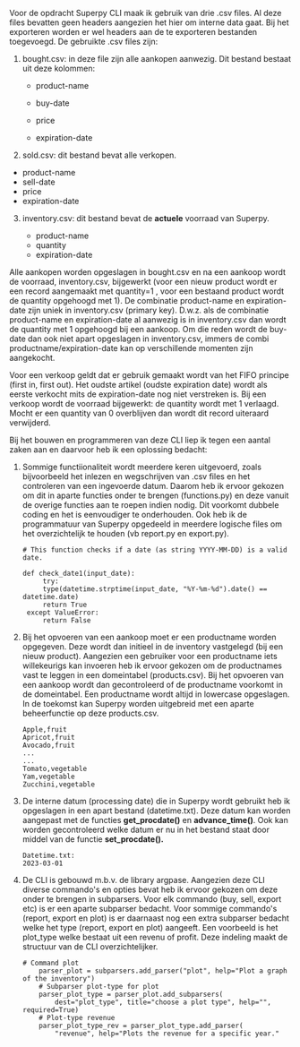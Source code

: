 Voor de opdracht Superpy CLI maak ik gebruik van drie .csv files. Al deze files bevatten geen headers aangezien het hier om interne data gaat. Bij het exporteren worden er wel headers aan de te exporteren bestanden toegevoegd. De gebruikte .csv files zijn:

1. bought.csv: in deze file zijn alle aankopen aanwezig. Dit bestand bestaat uit deze kolommen: 

   - product-name

   - buy-date

   - price

   - expiration-date

2.  sold.csv: dit bestand bevat alle verkopen. 

   - product-name
   - sell-date
   - price
   - expiration-date

3. inventory.csv: dit bestand bevat de **actuele** voorraad van Superpy. 

   - product-name
   - quantity
   - expiration-date



Alle aankopen worden opgeslagen in bought.csv en na een aankoop wordt de voorraad, inventory.csv,  bijgewerkt (voor een nieuw product wordt er een record aangemaakt met quantity=1 , voor een bestaand product wordt de quantity opgehoogd met 1).  De combinatie product-name en expiration-date zijn uniek in inventory.csv (primary key). D.w.z. als de combinatie product-name en expiration-date al aanwezig is in inventory.csv dan wordt de quantity met 1 opgehoogd bij een aankoop. Om die reden wordt de buy-date dan ook niet apart opgeslagen in inventory.csv, immers de combi productname/expiration-date kan op verschillende momenten zijn aangekocht.

Voor een verkoop geldt dat er gebruik gemaakt wordt van het FIFO principe (first in, first out). Het oudste artikel (oudste expiration date) wordt als eerste verkocht mits de expiration-date nog niet verstreken is. Bij een verkoop wordt de voorraad bijgewerkt: de quantity wordt met 1 verlaagd. Mocht er een quantity van 0 overblijven dan wordt dit record uiteraard verwijderd.



Bij het bouwen en programmeren van deze CLI liep ik tegen een aantal zaken aan en daarvoor heb ik een oplossing bedacht:

1. Sommige functiionaliteit wordt meerdere keren uitgevoerd, zoals bijvoorbeeld het inlezen en wegschrijven van .csv files en het controleren van een ingevoerde datum. Daarom heb ik ervoor gekozen om dit in aparte functies onder te brengen (functions.py) en deze vanuit de overige functies aan te roepen indien nodig. Dit voorkomt dubbele coding en het is eenvoudiger te onderhouden. Ook heb ik de programmatuur van Superpy opgedeeld in meerdere logische files om het overzichtelijk te houden (vb report.py en export.py).

   ```
   # This function checks if a date (as string YYYY-MM-DD) is a valid date.
   
   def check_date1(input_date):
     	try:
   		type(datetime.strptime(input_date, "%Y-%m-%d").date() == datetime.date)
   		return True
   	except ValueError:
   		return False
   ```

   

2. Bij het opvoeren van een aankoop moet er een productname worden opgegeven. Deze wordt dan initieel in de inventory vastgelegd (bij een nieuw product). Aangezien een gebruiker voor een productname iets willekeurigs kan invoeren heb ik ervoor gekozen om de productnames vast te leggen in een domeintabel (products.csv). Bij het opvoeren van een aankoop wordt dan gecontroleerd of de productname voorkomt in de domeintabel. Een productname wordt altijd in lowercase opgeslagen. In de toekomst kan Superpy worden uitgebreid met een aparte beheerfunctie op deze products.csv.

   ```
   Apple,fruit
   Apricot,fruit
   Avocado,fruit
   ...
   ...
   Tomato,vegetable
   Yam,vegetable
   Zucchini,vegetable
   ```

   

3. De interne datum (processing date) die in Superpy wordt gebruikt heb ik opgeslagen in een apart bestand (datetime.txt). Deze datum kan worden aangepast met de functies **get_procdate()** en **advance_time()**. Ook kan worden gecontroleerd welke datum er nu in het bestand staat door middel van de functie **set_procdate().**

   ```
   Datetime.txt:
   2023-03-01
   ```



4. De CLI is gebouwd m.b.v. de library argpase. Aangezien deze CLI diverse commando's en opties bevat heb ik ervoor gekozen om deze onder te brengen in subparsers. Voor elk commando (buy, sell, export etc) is er een aparte subparser bedacht. Voor sommige commando's (report, export en plot) is er daarnaast nog een extra subparser bedacht welke het type (report, export en plot) aangeeft. Een voorbeeld is het plot_type welke bestaat uit een revenu of profit. Deze indeling maakt de structuur van de CLI overzichtelijker.

   ```
   # Command plot
       parser_plot = subparsers.add_parser("plot", help="Plot a graph of the inventory")
       # Subparser plot-type for plot
       parser_plot_type = parser_plot.add_subparsers(
           dest="plot_type", title="choose a plot type", help="", required=True)
       # Plot-type revenue
       parser_plot_type_rev = parser_plot_type.add_parser(
           "revenue", help="Plots the revenue for a specific year."
   
   ```

   

